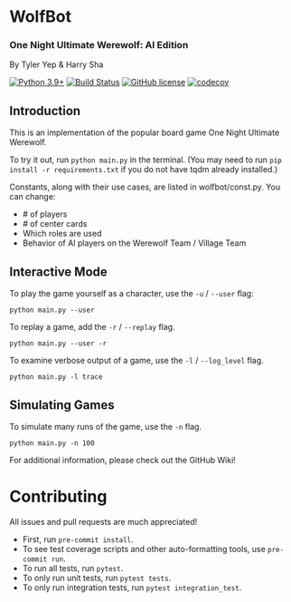# WolfBot

### One Night Ultimate Werewolf: AI Edition

By Tyler Yep & Harry Sha

[![Python 3.9+](https://img.shields.io/badge/python-3.9+-blue.svg)](https://www.python.org/downloads/release/python-390/)
[![Build Status](https://github.com/TylerYep/wolfbot/actions/workflows/test.yml/badge.svg)](https://github.com/TylerYep/wolfbot/actions/workflows/test.yml)
[![GitHub license](https://img.shields.io/github/license/TylerYep/wolfbot)](https://github.com/TylerYep/wolfbot/blob/main/LICENSE)
[![codecov](https://codecov.io/gh/TylerYep/wolfbot/branch/main/graph/badge.svg)](https://codecov.io/gh/TylerYep/wolfbot)

## Introduction

This is an implementation of the popular board game One Night Ultimate Werewolf.

To try it out, run `python main.py` in the terminal.
(You may need to run `pip install -r requirements.txt` if you do not have tqdm already installed.)

Constants, along with their use cases, are listed in wolfbot/const.py. You can change:

- \# of players
- \# of center cards
- Which roles are used
- Behavior of AI players on the Werewolf Team / Village Team

## Interactive Mode

To play the game yourself as a character, use the `-u` / `--user` flag:

```
python main.py --user
```

To replay a game, add the `-r` / `--replay` flag.

```
python main.py --user -r
```

To examine verbose output of a game, use the `-l` / `--log_level` flag.

```
python main.py -l trace
```

## Simulating Games

To simulate many runs of the game, use the `-n` flag.

```
python main.py -n 100
```

For additional information, please check out the GitHub Wiki!

# Contributing

All issues and pull requests are much appreciated!

- First, run `pre-commit install`.
- To see test coverage scripts and other auto-formatting tools, use `pre-commit run`.
- To run all tests, run `pytest`.
- To only run unit tests, run `pytest tests`.
- To only run integration tests, run `pytest integration_test`.
